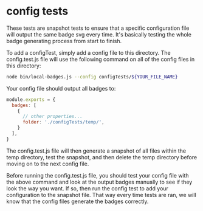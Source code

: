 # config tests

These tests are snapshot tests to ensure that a specific configuration file will output the same badge svg every time. It's basically testing the whole badge generating process from start to finish.

To add a configTest, simply add a config file to this directory. The config.test.js file will use the following command on all of the config files in this directory:

```sh
node bin/local-badges.js --config configTests/${YOUR_FILE_NAME}
```

Your config file should output all badges to:
```js
module.exports = {
  badges: [
    {
      // other properties...
      folder: './configTests/temp/',
    }
  ],
}
```

The config.test.js file will then generate a snapshot of all files within the temp directory, test the snapshot, and then delete the temp directory before moving on to the next config file.

Before running the config.test.js file, you should test your config file with the above command and look at the output badges manually to see if they look the way you want. If so, then run the config test to add your configuration to the snapshot file. That way every time tests are ran, we will know that the config files generate the badges correctly.
